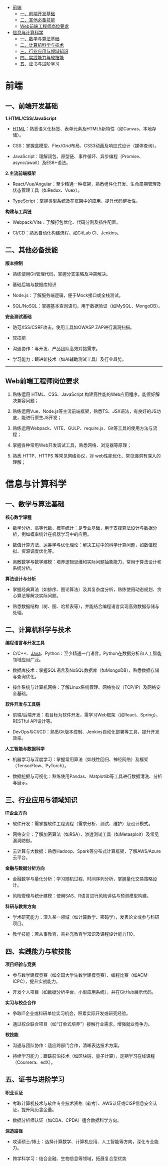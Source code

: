 <!--
 * @Description: 
 * @Author: ljl
 * @Date: 2025-04-08 09:11:24
 * @LastEditors: rendc
 * @LastEditTime: 2025-04-11 10:31:42
-->
<!-- [TOC] -->
- [前端](#前端)
    - [一、前端开发基础](#一前端开发基础)
    - [二、其他必备技能](#二其他必备技能)
    - [Web前端工程师岗位要求](#web前端工程师岗位要求)
- [信息与计算科学](#信息与计算科学)
    - [一、数学与算法基础](#一数学与算法基础)
    - [二、计算机科学与技术](#二计算机科学与技术)
    - [三、行业应用与领域知识](#三行业应用与领域知识)
    - [四、实践能力与软技能](#四实践能力与软技能)
    - [五、证书与进阶学习](#五证书与进阶学习)

# 前端
## 一、前端开发基础
**1.HTML/CSS/JavaScript**

* [HTML](HTML基础\html.md)：熟悉语义化标签、表单元素及HTML5新特性（如Canvas、本地存储）。

* CSS：掌握盒模型、Flex/Grid布局、CSS3动画及响应式设计（媒体查询）。

* JavaScript：理解闭包、原型链、事件循环、异步编程（Promise、async/await）及ES6+语法。

**2.主流前端框架**

* React/Vue/Angular：至少精通一种框架，熟悉组件化开发、生命周期管理及状态管理工具（如Redux、Vuex）。

* TypeScript：掌握类型系统及在框架中的应用，提升代码健壮性。

**构建与工具链**

* Webpack/Vite：了解打包优化、代码分割及插件配置。

* CI/CD：熟悉自动化构建流程，如GitLab CI、Jenkins。

## 二、其他必备技能 
**版本控制**

* 熟练使用Git管理代码，掌握分支策略及冲突解决。

* 基础后端与数据库知识

* Node.js：了解服务端逻辑，便于Mock接口或全栈测试。

* SQL/NoSQL：掌握基本查询语句，用于数据验证（如MySQL、MongoDB）。

**安全测试基础**

* 防范XSS/CSRF攻击，使用工具如OWASP ZAP进行漏洞扫描。

* 软技能

* 沟通协作：与开发、产品团队高效对接需求。

* 学习能力：跟进新技术（如AI辅助测试工具）及行业趋势。

---
## Web前端工程师岗位要求
1. 熟练运用 HTML、CSS、JavaScript 构建高性能的Web应用程序，能很好解决兼容问题；

2. 熟练运用Vue、Node.js等主流前端框架，熟悉TS、JSX语法，有良好的JS功底，能进行原生JS开发；

3. 熟练运用Webpack、VITE、GULP、require.js、Git等工具的使用方法与流程；

4. 掌握各种常用Web开发调试工具，熟悉网络、浏览器等原理；

5. 熟悉 HTTP、HTTPS 等常见网络协议，对 web性能优化、常见漏洞有深入的理解；


# 信息与计算科学
## 一、数学与算法基础
**核心数学课程**

* 数学分析、高等代数、概率统计：是专业基础，用于支撑算法设计与数据分析，例如概率统计在机器学习中的应用。

* 数值计算方法、运筹学与优化理论：解决工程中的科学计算问题，如数值模拟、资源调度优化等。

* 离散数学与数学建模：培养逻辑思维和实际问题抽象能力，常用于算法设计和系统分析。

**算法设计与分析**

* 掌握经典算法（如排序、图论算法）及其复杂度分析，熟练使用动态规划、贪心算法等解决实际问题。

* 熟悉数据结构（树、图、哈希表等），并能结合编程语言实现高效数据存储与处理。

## 二、计算机科学与技术
**编程语言与开发工具**

* C/C++、[Java](java.md)、Python：至少精通一门语言，Python在数据分析和人工智能领域应用广泛。

* 数据库技术：掌握SQL语言及NoSQL数据库（如MongoDB），熟悉数据存储与查询优化。

* 操作系统与计算机网络：了解Linux系统管理、网络协议（TCP/IP）及网络安全基础。

**软件开发与工具链**

* 前端/后端开发：若目标为软件开发，需学习Web框架（如React、Spring）、RESTful API设计等。

* DevOps与CI/CD：熟悉Git版本控制、Jenkins自动化部署等工具，提升开发效率。

**人工智能与数据科学**

* 机器学习与深度学习：掌握常用算法（如线性回归、神经网络）及框架（TensorFlow、PyTorch）。

* 数据挖掘与可视化：熟练使用Pandas、Matplotlib等工具进行数据清洗、分析与展示。

## 三、行业应用与领域知识
**IT企业方向**

* 软件开发：需掌握软件工程流程（需求分析、测试、维护）及设计模式。

* 网络安全：了解加密算法（如RSA）、渗透测试工具（如Metasploit）及常见漏洞防御。

* 云计算与大数据：熟悉Hadoop、Spark等分布式计算框架，了解AWS/Azure云平台。

**金融与数据分析方向**

* 金融数学与量化分析：学习随机过程、时间序列分析，掌握量化交易策略设计。

* 风险管理与统计建模：使用SAS、R语言进行风险评估与预测模型构建。

**科研与教育方向**

* 学术研究能力：深入某一领域（如计算数学、密码学），发表论文或参与科研项目。

* 教学技能：若从事教育，需补充教育学知识及课程设计能力110。

## 四、实践能力与软技能
**项目经验与竞赛**

* 参与数学建模竞赛（如全国大学生数学建模竞赛）、编程比赛（如ACM-ICPC），提升实战能力。

* 开发个人项目（如数据分析平台、小型应用系统），并在GitHub展示代码。

**实习与校企合作**

* 争取IT企业或科研单位实习机会，积累实际开发或研究经验。

* 通过校企联合项目（如“订单式培养”）接触行业需求，增强就业竞争力。

**软技能**

* 沟通与团队协作：适应跨部门合作，清晰表达技术方案。

* 持续学习能力：跟踪前沿技术（如区块链、量子计算），定期学习在线课程（Coursera、edX）。

## 五、证书与进阶学习
**职业认证**

* 考取计算机技术与软件专业技术资格（软考）、AWS认证或CISP信息安全认证，提升简历含金量。

* 数据分析师认证（如CDA、CPDA）适合数据科学方向。

**深造路径**

* 攻读硕士/博士：选择计算数学、计算机应用、人工智能等方向，深化专业能力。

* 跨学科学习：结合金融、生物信息等领域，拓展复合型优势
